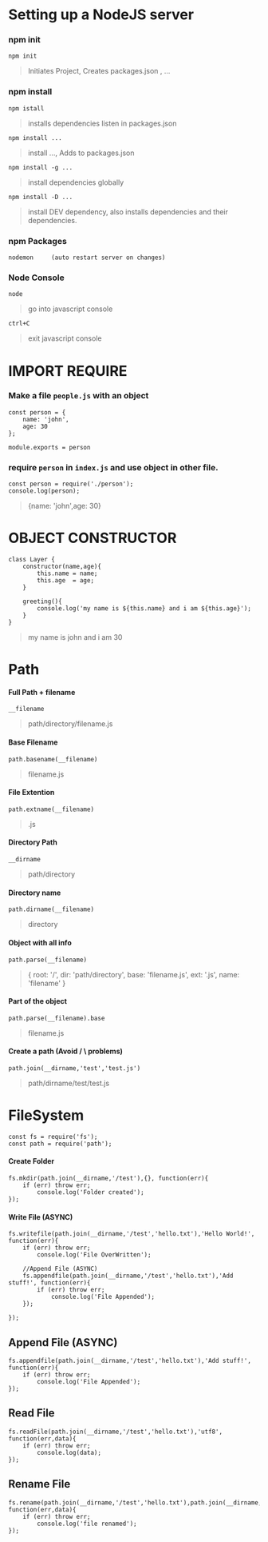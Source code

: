 # Setting up a NodeJS server
### npm init
```
npm init
```
> Initiates Project, Creates packages.json , ...
### npm install
```
npm istall
```
> installs dependencies listen in packages.json
```
npm install ...
```
> install ..., Adds to packages.json
```
npm install -g ...
```
> install dependencies globally
```
npm install -D ...
```
> install DEV dependency, also installs dependencies and their dependencies.
### npm Packages
```
nodemon 	(auto restart server on changes)
```
### Node Console
```
node
```
> go into javascript console
```
ctrl+C
```
> exit javascript console

# IMPORT REQUIRE
### Make a file `people.js` with an object
```
const person = {
	name: 'john',
	age: 30
};

module.exports = person
```
### require `person` in `index.js` and use object in other file.
```
const person = require('./person');
console.log(person);
```
> {name: 'john',age: 30}
# OBJECT CONSTRUCTOR
```
class Layer {
	constructor(name,age){
		this.name = name;
		this.age  = age;
	}

	greeting(){
		console.log('my name is ${this.name} and i am ${this.age}');
	}
}
```
> my name is john and i am 30
# Path
#### Full Path + filename
```
__filename
```
> path/directory/filename.js

#### Base Filename
```
path.basename(__filename)
```
> filename.js

#### File Extention
```
path.extname(__filename)
```
> .js

#### Directory Path
```
__dirname
```
> path/directory

#### Directory name
```
path.dirname(__filename)
```
> directory

#### Object with all info
```
path.parse(__filename)
```
> {
root: '/',
dir: 'path/directory',
base: 'filename.js',
ext: '.js',
name: 'filename'
}
#### Part of the object
```
path.parse(__filename).base
```
> filename.js
#### Create a path  			(Avoid / \ problems)
```
path.join(__dirname,'test','test.js')
```
> path/dirname/test/test.js
# FileSystem
```
const fs = require('fs');
const path = require('path');
```

#### Create Folder
```
fs.mkdir(path.join(__dirname,'/test'),{}, function(err){
	if (err) throw err;
		console.log('Folder created');
});
```
#### Write File (ASYNC)
```
fs.writefile(path.join(__dirname,'/test','hello.txt'),'Hello World!', function(err){
	if (err) throw err;
		console.log('File OverWritten');

	//Append File (ASYNC)
	fs.appendfile(path.join(__dirname,'/test','hello.txt'),'Add stuff!', function(err){
		if (err) throw err;
			console.log('File Appended');
	});

});
```
## Append File (ASYNC)
```
fs.appendfile(path.join(__dirname,'/test','hello.txt'),'Add stuff!', function(err){
	if (err) throw err;
		console.log('File Appended');
});
```
## Read File
```
fs.readFile(path.join(__dirname,'/test','hello.txt'),'utf8', function(err,data){
	if (err) throw err;
		console.log(data);
});
```
## Rename File
```
fs.rename(path.join(__dirname,'/test','hello.txt'),path.join(__dirname,'/test','renamedfile.txt'), function(err,data){
	if (err) throw err;
		console.log('file renamed');
});
```















